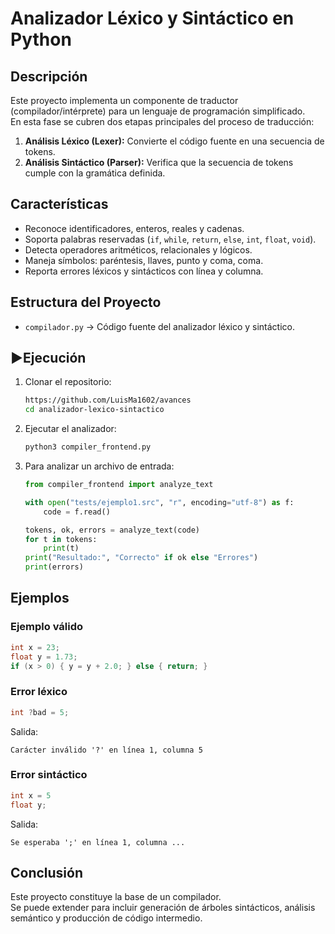 # Analizador Léxico y Sintáctico en Python

## Descripción
Este proyecto implementa un componente de traductor (compilador/intérprete) para un lenguaje de programación simplificado.  
En esta fase se cubren dos etapas principales del proceso de traducción:

1. **Análisis Léxico (Lexer):** Convierte el código fuente en una secuencia de tokens.
2. **Análisis Sintáctico (Parser):** Verifica que la secuencia de tokens cumple con la gramática definida.

## Características
- Reconoce identificadores, enteros, reales y cadenas.
- Soporta palabras reservadas (`if`, `while`, `return`, `else`, `int`, `float`, `void`).
- Detecta operadores aritméticos, relacionales y lógicos.
- Maneja símbolos: paréntesis, llaves, punto y coma, coma.
- Reporta errores léxicos y sintácticos con línea y columna.

## Estructura del Proyecto
- `compilador.py` → Código fuente del analizador léxico y sintáctico.

## ▶Ejecución
1. Clonar el repositorio:
   ```bash
   https://github.com/LuisMa1602/avances
   cd analizador-lexico-sintactico
   ```

2. Ejecutar el analizador:
   ```bash
   python3 compiler_frontend.py
   ```

3. Para analizar un archivo de entrada:
   ```python
   from compiler_frontend import analyze_text

   with open("tests/ejemplo1.src", "r", encoding="utf-8") as f:
       code = f.read()

   tokens, ok, errors = analyze_text(code)
   for t in tokens:
       print(t)
   print("Resultado:", "Correcto" if ok else "Errores")
   print(errors)
   ```

## Ejemplos

### Ejemplo válido
```c
int x = 23;
float y = 1.73;
if (x > 0) { y = y + 2.0; } else { return; }
```

### Error léxico
```c
int ?bad = 5;
```

Salida:
```
Carácter inválido '?' en línea 1, columna 5
```

### Error sintáctico
```c
int x = 5
float y;
```

Salida:
```
Se esperaba ';' en línea 1, columna ...
```

## Conclusión
Este proyecto constituye la base de un compilador.  
Se puede extender para incluir generación de árboles sintácticos, análisis semántico y producción de código intermedio.
